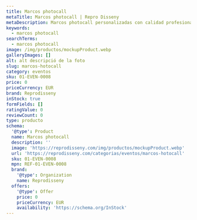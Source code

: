 ```yaml
---
title: Marcos photocall
metaTitle: Marcos photocall | Repro Disseny
metaDescription: Marcos photocall personalizadas con calidad profesional en Cataluña.
keywords:
  - marcos photocall
searchTerms:
  - marcos photocall
image: /img/productos/mockupProduct.webp
galleryImages: []
alt: alt descripció de la foto
slug: marcos-hotocall
category: eventos
sku: 01-EVEN-0008
price: 0
priceCurrency: EUR
brand: Reprodisseny
inStock: true
formFields: []
ratingValue: 0
reviewCount: 0
type: producto
schema:
  '@type': Product
  name: Marcos photocall
  description: ''
  image: 'https://reprodisseny.com/img/productos/mockupProduct.webp'
  url: 'https://reprodisseny.com/categorias/eventos/marcos-hotocall'
  sku: 01-EVEN-0008
  mpn: REF-01-EVEN-0008
  brand:
    '@type': Organization
    name: Reprodisseny
  offers:
    '@type': Offer
    price: 0
    priceCurrency: EUR
    availability: 'https://schema.org/InStock'
---
```


